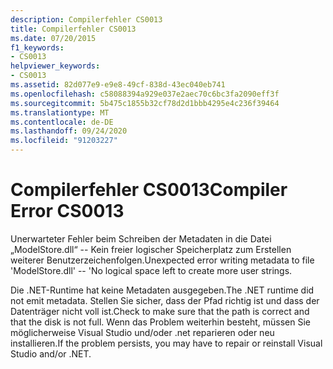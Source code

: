 ```yaml
---
description: Compilerfehler CS0013
title: Compilerfehler CS0013
ms.date: 07/20/2015
f1_keywords:
- CS0013
helpviewer_keywords:
- CS0013
ms.assetid: 82d077e9-e9e8-49cf-838d-43ec040eb741
ms.openlocfilehash: c58088394a929e037e2aec70c6bc3fa2090eff3f
ms.sourcegitcommit: 5b475c1855b32cf78d2d1bbb4295e4c236f39464
ms.translationtype: MT
ms.contentlocale: de-DE
ms.lasthandoff: 09/24/2020
ms.locfileid: "91203227"
---
```

# <a name="compiler-error-cs0013"></a><span data-ttu-id="afd38-103">Compilerfehler CS0013</span><span class="sxs-lookup"><span data-stu-id="afd38-103">Compiler Error CS0013</span></span>

<span data-ttu-id="afd38-104">Unerwarteter Fehler beim Schreiben der Metadaten in die Datei „ModelStore.dll“ -- Kein freier logischer Speicherplatz zum Erstellen weiterer Benutzerzeichenfolgen.</span><span class="sxs-lookup"><span data-stu-id="afd38-104">Unexpected error writing metadata to file 'ModelStore.dll' -- 'No logical space left to create more user strings.</span></span>  
  
 <span data-ttu-id="afd38-105">Die .NET-Runtime hat keine Metadaten ausgegeben.</span><span class="sxs-lookup"><span data-stu-id="afd38-105">The .NET runtime did not emit metadata.</span></span> <span data-ttu-id="afd38-106">Stellen Sie sicher, dass der Pfad richtig ist und dass der Datenträger nicht voll ist.</span><span class="sxs-lookup"><span data-stu-id="afd38-106">Check to make sure that the path is correct and that the disk is not full.</span></span> <span data-ttu-id="afd38-107">Wenn das Problem weiterhin besteht, müssen Sie möglicherweise Visual Studio und/oder .net reparieren oder neu installieren.</span><span class="sxs-lookup"><span data-stu-id="afd38-107">If the problem persists, you may have to repair or reinstall Visual Studio and/or .NET.</span></span>
